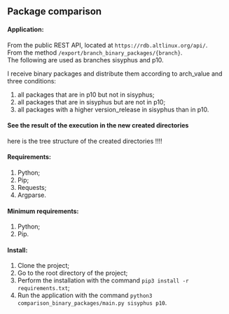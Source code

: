 ## Package comparison  

#### Application:

From the public REST API, located at ```https://rdb.altlinux.org/api/```.  
From the method ```/export/branch_binary_packages/{branch}```.  
The following are used as branches sisyphus and p10.  

I receive binary packages and distribute them according to arch_value and three conditions:  

1) all packages that are in p10 but not in sisyphus;
2) all packages that are in sisyphus but are not in p10;
3) all packages with a higher version_release in sisyphus than in p10.

#### See the result of the execution in the new created directories  

here is the tree structure of the created directories !!!!  

#### Requirements:  

1. Python;  
2. Pip;  
3. Requests;  
4. Argparse.  

#### Minimum requirements:  

1. Python;  
2. Pip.  

#### Install:  

1. Clone the project;
2. Go to the root directory of the project;
3. Perform the installation with the command ```pip3 install -r requirements.txt```;
4. Run the application with the command ```python3 comparison_binary_packages/main.py sisyphus p10```.
